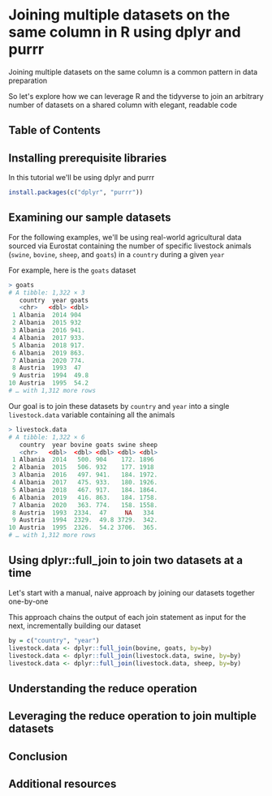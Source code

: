 # Joining multiple datasets on the same column in R using dplyr and purrr

Joining multiple datasets on the same column is a common pattern in data preparation

So let's explore how we can leverage R and the tidyverse to join an arbitrary number of datasets on a shared column with elegant, readable code

## Table of Contents 

## Installing prerequisite libraries

In this tutorial we'll be using dplyr and purrr

```R
install.packages(c("dplyr", "purrr"))
```

## Examining our sample datasets

For the following examples, we'll be using real-world agricultural data sourced via Eurostat containing the number of specific livestock animals (`swine`, `bovine`, `sheep`, and `goats`) in a `country` during a given `year`

For example, here is the `goats` dataset
```R
> goats
# A tibble: 1,322 × 3
   country  year goats
   <chr>   <dbl> <dbl>
 1 Albania  2014 904
 2 Albania  2015 932
 3 Albania  2016 941.
 4 Albania  2017 933.
 5 Albania  2018 917.
 6 Albania  2019 863.
 7 Albania  2020 774.
 8 Austria  1993  47
 9 Austria  1994  49.8
10 Austria  1995  54.2
# … with 1,312 more rows
```

Our goal is to join these datasets by `country` and `year` into a single `livestock.data` variable containing all the animals

```R
> livestock.data
# A tibble: 1,322 × 6
   country  year bovine goats swine sheep
   <chr>   <dbl>  <dbl> <dbl> <dbl> <dbl>
 1 Albania  2014   500. 904    172. 1896
 2 Albania  2015   506. 932    177. 1918
 3 Albania  2016   497. 941.   184. 1972.
 4 Albania  2017   475. 933.   180. 1926.
 5 Albania  2018   467. 917.   184. 1864.
 6 Albania  2019   416. 863.   184. 1758.
 7 Albania  2020   363. 774.   158. 1558.
 8 Austria  1993  2334.  47     NA   334
 9 Austria  1994  2329.  49.8 3729.  342.
10 Austria  1995  2326.  54.2 3706.  365.
# … with 1,312 more rows
```

## Using dplyr::full_join to join two datasets at a time

Let's start with a manual, naive approach by joining our datasets together one-by-one

This approach chains the output of each join statement as input for the next, incrementally building our dataset

```R
by = c("country", "year")
livestock.data <- dplyr::full_join(bovine, goats, by=by)
livestock.data <- dplyr::full_join(livestock.data, swine, by=by)
livestock.data <- dplyr::full_join(livestock.data, sheep, by=by)
```

## Understanding the reduce operation

## Leveraging the reduce operation to join multiple datasets

## Conclusion

## Additional resources